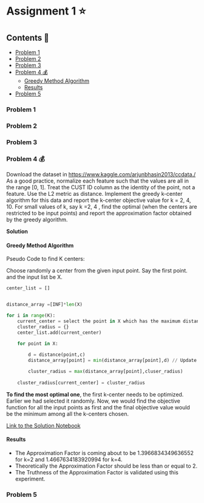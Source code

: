 # Assignment 1 ⭐ <!-- omit in toc -->


## Contents 📑 <!-- omit in toc -->
- [Problem 1](#problem-1)
- [Problem 2](#problem-2)
- [Problem 3](#problem-3)
- [Problem 4 💰](#problem-4-)
  - [Greedy Method Algorithm](#greedy-method-algorithm)
  - [Results](#results)
- [Problem 5](#problem-5)





### Problem 1
### Problem 2
### Problem 3

### Problem 4 💰

Download the dataset in <https://www.kaggle.com/arjunbhasin2013/ccdata./> As a good practice, normalize each feature such that the values are all in the range [0, 1]. Treat the CUST ID column as the identity of the point, not a feature. Use the L2 metric as distance. Implement the greedy k-center algorithm for this data and report the k-center objective value for k = 2, 4, 10. For small values of k, say k =2, 4 , find the optimal (when the centers are restricted to be input points) and report the approximation factor obtained by the greedy algorithm.

**Solution**

#### Greedy Method Algorithm

Pseudo Code to find K centers:

Choose randomly a center from the given input point. Say the first point. and the input list be X.

```python
center_list = []      


distance_array =[INF]*len(X)

for i in range(K):
    current_center = select the point in X which has the maximum distance from all the centers (basically the one with max value in the distance_array)
    cluster_radius = {}
    center_list.add(current_center)
    
    for point in X:

        d = distance(point,c)
        distance_array[point] = min(distance_array[point],d) // Update the distance_array. 

        cluster_radius = max(distance_array[point],cluser_radius)
        
    cluster_radius[current_center] = cluster_radius

```

**To find the most optimal one**, the first k-center needs to be optimized. Earlier we had selected it randomly. Now, we would find the objective function for all the input points as first and the final objective value would be the minimum among all the k-centers chosen.

[Link to the Solution Notebook](https://nbviewer.jupyter.org/github/mshamir11/datascience-assignments/blob/master/Assignments%201/4/question_4.ipynb#first-bullet)
#### Results
- The Approximation Factor is coming about to be 1.3966834349636552 for k=2 and 1.4667634183920994 for k=4.
- Theoretically the Approximation Factor should be less than or equal to 2.
- The Truthness of the Approximation Factor is validated using this experiment.

### Problem 5

